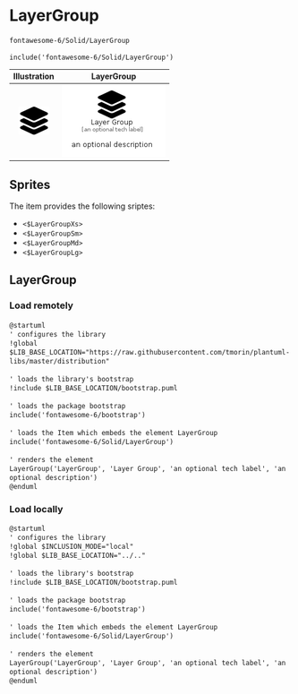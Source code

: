 # LayerGroup


```text
fontawesome-6/Solid/LayerGroup
```

```text
include('fontawesome-6/Solid/LayerGroup')
```



| Illustration | LayerGroup |
| :---: | :---: |
| ![illustration for Illustration](../../fontawesome-6/Solid/LayerGroup.png) | ![illustration for LayerGroup](../../fontawesome-6/Solid/LayerGroup.Local.png) |



## Sprites
The item provides the following sriptes:

- `<$LayerGroupXs>`
- `<$LayerGroupSm>`
- `<$LayerGroupMd>`
- `<$LayerGroupLg>`





## LayerGroup

### Load remotely
```plantuml
@startuml
' configures the library
!global $LIB_BASE_LOCATION="https://raw.githubusercontent.com/tmorin/plantuml-libs/master/distribution"

' loads the library's bootstrap
!include $LIB_BASE_LOCATION/bootstrap.puml

' loads the package bootstrap
include('fontawesome-6/bootstrap')

' loads the Item which embeds the element LayerGroup
include('fontawesome-6/Solid/LayerGroup')

' renders the element
LayerGroup('LayerGroup', 'Layer Group', 'an optional tech label', 'an optional description')
@enduml
```

### Load locally
```plantuml
@startuml
' configures the library
!global $INCLUSION_MODE="local"
!global $LIB_BASE_LOCATION="../.."

' loads the library's bootstrap
!include $LIB_BASE_LOCATION/bootstrap.puml

' loads the package bootstrap
include('fontawesome-6/bootstrap')

' loads the Item which embeds the element LayerGroup
include('fontawesome-6/Solid/LayerGroup')

' renders the element
LayerGroup('LayerGroup', 'Layer Group', 'an optional tech label', 'an optional description')
@enduml
```

